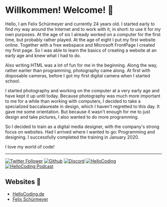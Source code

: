 # Willkommen! Welcome! 👋

Hello, I am Felix Schürmeyer and currently 24 years old. I started early to find my way around the Internet and to work with it, in short: to use it for my own purposes. At the age of six I already worked on a computer for the first time, but probably rather played. At the age of eight I put my first website online. Together with a free webspace and Microsoft FrontPage I created my first page. So I was able to learn the basics of creating a website at an early age and knew what I had to do.

Also writing HTML was a lot of fun for me in the beginning. Along the way, rather earlier than programming, photography came along. At first with disposable cameras, before I got my first digital camera when I started school.

I started photography and working on the computer at a very early age and have kept it up until today. Because photography was much more important to me for a while than working with computers, I decided to take a specialized baccalaureate in design, which I haven't regretted to this day. It gave me some orientation. But because it wasn't enough for me to just design and take pictures, I also wanted to do more programming.

So I decided to train as a digital media designer, with the company's strong focus on websites. Had I arrived where I wanted to go: Programming and designing. I successfully completed the training in January 2020.

I love my world of code!

---

[![Twitter Follower](https://img.shields.io/twitter/follow/F_Schuermeyer?label=Twitter%20Follower&style=for-the-badge)](https://twitter.com/F_Schuermeyer) 
[![Github](https://img.shields.io/github/followers/fschuermeyer?label=Github%20Followers&style=for-the-badge)](https://github.com/fschuermeyer/)
[![Discord](https://img.shields.io/discord/530141674463035402?label=HelloCoding%20Discord&logo=Discord&logoColor=%23ffffff&style=for-the-badge)](https://hellocoding.de/discord)
[![HelloCoding](https://img.shields.io/endpoint?style=for-the-badge&url=https%3A%2F%2Fhellocoding.de%2Fapi%2Fbadge%2Ffelix-schuermeyer)](https://hellocoding.de/autor/felix-schuermeyer/)
[![HelloCoding Podcast](https://img.shields.io/endpoint?style=for-the-badge&url=https%3A%2F%2Fhellocoding.de%2Fapi%2Fbadge%2Ffelix-schuermeyer%2Fpodcast)](https://hellocoding.de/podcast/)

## Websites 🚀

- [HelloCoding.de](https://hellocoding.de/)
- [Felix Schürmeyer](https://felixschuermeyer.de/)
